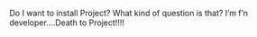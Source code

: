 <!--
id: 193085553
link: http://kevinisom.info/post/193085553/do-i-want-to-install-project-what-kind-of
slug: do-i-want-to-install-project-what-kind-of
date: Mon Sep 21 2009 16:30:12 GMT+1200 (NZST)
raw: {"blog_name":"kevinisom","id":193085553,"post_url":"http://kevinisom.info/post/193085553/do-i-want-to-install-project-what-kind-of","slug":"do-i-want-to-install-project-what-kind-of","type":"text","date":"2009-09-21 04:30:12 GMT","timestamp":1253507412,"state":"published","format":"html","reblog_key":"DXTQEdmP","tags":[],"short_url":"http://tmblr.co/Zw68YyBWa1n","highlighted":[],"feed_item":"http://twitter.com/kev_nz/statuses/4138524296","from_feed_id":"650289","note_count":0,"title":null,"body":"<p>Do I want to install Project? What kind of question is that? I&#8217;m f&#8217;n developer&#8230;.Death to Project!!!!</p>"}
publish: 2009-09-021
tags: 
title: null
-->


Do I want to install Project? What kind of question is that? I’m f’n
developer….Death to Project!!!!


